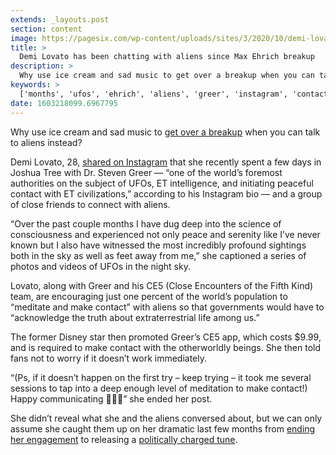 ```yaml
--- 
extends: _layouts.post 
section: content 
image: https://pagesix.com/wp-content/uploads/sites/3/2020/10/demi-lovato-aliens.jpg?quality=90&strip=all&w=1200 
title: > 
  Demi Lovato has been chatting with aliens since Max Ehrich breakup 
description: > 
  Why use ice cream and sad music to get over a breakup when you can talk to aliens instead?Demi Lovato, 28, shared on Instagram that she recently spent a few days in Joshua Tree with Dr. Steven Greer — “one of the world’s foremost authorities on the subject of UFOs, ET intelligence, and initiating peaceful contact with ET civilizations,” according to his Instagram bio — and a group of close friends to connect with aliens.She then told fans not to worry if it doesn’t work immediately.“(Ps, if it doesn’t happen on the first try – keep trying – it took me several sessions to tap into a deep enough level of meditation to make contact!)She didn’t reveal what she and the aliens conversed about, but we can only assume she caught them up on her dramatic last few months from ending her engagement to releasing a politically charged tune. 
keywords: > 
  ['months', 'ufos', 'ehrich', 'aliens', 'greer', 'instagram', 'contact', 'et', 'doesnt', 'chatting', 'breakup', 'deep', 'demi', 'max', 'lovato', 'worlds'] 
date: 1603218099.6967795 
--- 
```

<div><p>Why use ice cream and sad music to <a href="https://pagesix.com/2020/09/24/demi-lovato-and-fiance-max-ehrich-are-heading-for-a-breakup/">get over a breakup</a> when you can talk to aliens instead?</p>
<p>Demi Lovato, 28, <a href="https://www.instagram.com/p/CGb6T3HBtch/" rel="noopener noreferrer" target="_blank">shared on Instagram</a> that she recently spent a few days in Joshua Tree with Dr. Steven Greer &#8212; &#8220;one of the world&#8217;s foremost authorities on the subject of UFOs, ET intelligence, and initiating peaceful contact with ET civilizations,&#8221; according to his Instagram bio &#8212; and a group of close friends to connect with aliens.</p>
<p>&#8220;Over the past couple months I have dug deep into the science of consciousness and experienced not only peace and serenity like I&#8217;ve never known but I also have witnessed the most incredibly profound sightings both in the sky as well as feet away from me,&#8221; she captioned a series of photos and videos of UFOs in the night sky.</p>
<p>Lovato, along with Greer and his CE5 (Close Encounters of the Fifth Kind) team, are encouraging just one percent of the world&#8217;s population to &#8220;meditate and make contact&#8221; with aliens so that governments would have to &#8220;acknowledge the truth about extraterrestrial life among us.&#8221;</p>
 
<p>The former Disney star then promoted Greer&#8217;s CE5 app, which costs $9.99, and is required to make contact with the otherworldly beings. She then told fans not to worry if it doesn&#8217;t work immediately.</p>
<p>&#8220;(Ps, if it doesn&#8217;t happen on the first try &#8211; keep trying &#8211; it took me several sessions to tap into a deep enough level of meditation to make contact!) Happy communicating &#128158;&#128591;&#127996;&#8221; she ended her post.</p>
<p>She didn&#8217;t reveal what she and the aliens conversed about, but we can only assume she caught them up on her dramatic last few months from <a href="https://pagesix.com/2020/09/24/demi-lovato-and-max-ehrich-reportedly-break-off-engagement/">ending her engagement</a> to releasing a <a href="https://nypost.com/2020/10/15/2020-billboard-music-awards-sound-a-political-note-ahead-of-election/">politically charged tune</a>.</p>
			</div>